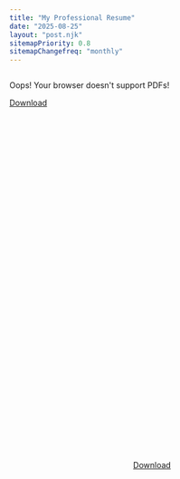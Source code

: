 ```yaml
---
title: "My Professional Resume"
date: "2025-08-25"
layout: "post.njk"
sitemapPriority: 0.8
sitemapChangefreq: "monthly"
---
```


<div style="max-width: 900px; margin: auto;">
  <div style="position: relative; padding-top: 129.41%;">
    <object
      id="pdf-viewer"
      data="/resume/jesus.pdf#view=FitH&toolbar=0&navpanes=0"
      style="position: absolute; top: 0; left: 0; width: 100%; height: 100%; border: none;">
      <p>Oops! Your browser doesn't support PDFs!</p>
      <a href="/resume/jesus.pdf" download="Jesus_E_Otero_Lagunes_Resume.pdf" class="btn">
        <i class="fas fa-download mr-2"></i>Download
      </a>
    </object>
  </div>
</div>

<div style="text-align: center; margin-top: 2rem;">
  <a href="/resume/jesus.pdf" download="Jesus_E_Otero_Lagunes_Resume.pdf" class="btn">
    <i class="fas fa-download mr-2"></i>Download
  </a>
</div>